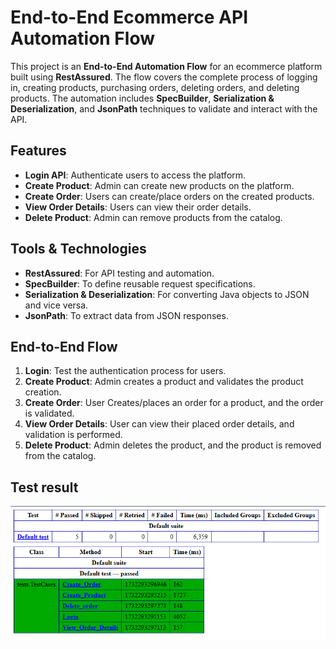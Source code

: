 # End-to-End Ecommerce API Automation Flow

This project is an **End-to-End Automation Flow** for an ecommerce platform built using **RestAssured**. The flow covers the complete process of logging in, creating products, purchasing orders, deleting orders, and deleting products. The automation includes **SpecBuilder**, **Serialization & Deserialization**, and **JsonPath** techniques to validate and interact with the API.

## Features

- **Login API**: Authenticate users to access the platform.
- **Create Product**: Admin can create new products on the platform.
- **Create Order**: Users can create/place orders on the created products.
- **View Order Details**: Users can view their order details.
- **Delete Product**: Admin can remove products from the catalog.

## Tools & Technologies

- **RestAssured**: For API testing and automation.
- **SpecBuilder**: To define reusable request specifications.
- **Serialization & Deserialization**: For converting Java objects to JSON and vice versa.
- **JsonPath**: To extract data from JSON responses.

## End-to-End Flow

1. **Login**: Test the authentication process for users.
2. **Create Product**: Admin creates a product and validates the product creation.
3. **Create Order**: User Creates/places an order for a product, and the order is validated.
4. **View Order Details**: User can view their placed order details, and validation is performed.
5. **Delete Product**: Admin deletes the product, and the product is removed from the catalog.

## Test result

![TestNG report](https://github.com/rohitpunekar242/ecommerce-api-flow-rest-assured/blob/master/TestNG_Report.png)


